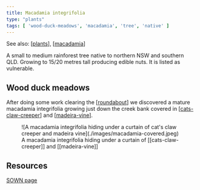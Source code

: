 ```yaml
---
title: Macadamia integrifolia
type: "plants"
tags: [ 'wood-duck-meadows', 'macadamia', 'tree', 'native' ]
---
```


See also: [[plants]], [[macadamia]]

A small to medium rainforest tree native to northern NSW and southern QLD. Growing to 15/20 metres tall producing edible nuts. It is listed as vulnerable.

## Wood duck meadows

After doing some work clearing the [[roundabout]] we discovered a mature macadamia integrifolia growing just down the creek bank covered in [[cats-claw-creeper]] and [[madeira-vine]]. 

<figure markdown>
![A macadamia integrifolia hiding under a curtain of cat's claw creeper and madeira vine](./images/macadamia-covered.jpeg)
<caption>A macadamia integrifolia hiding under a curtain of [[cats-claw-creeper]] and [[madeira-vine]]</caption>
</figure>

## Resources

[SOWN page](https://sown.com.au/macadamia-integrifolia-protaceae-queensland-nut-bopple-nut/)


[//begin]: # "Autogenerated link references for markdown compatibility"
[plants]: plants "Plants"
[macadamia]: macadamia "Macadamia"
[roundabout]: ../roundabout "Roundabout"
[cats-claw-creeper]: cats-claw-creeper "Cat's claw creeper (Dolichandra unguis-cati)"
[madeira-vine]: madeira-vine "Madeira vine (Anredera cordifolia)"
[//end]: # "Autogenerated link references"